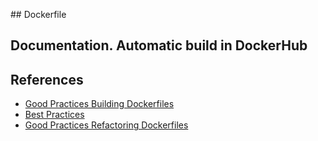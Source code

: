## Dockerfile


## Documentation. Automatic build in DockerHub




## References
* [Good Practices Building Dockerfiles](https://docs.docker.com/develop/develop-images/dockerfile_best-practices/)
* [Best Practices](https://www.docker.com/blog/intro-guide-to-dockerfile-best-practices/)
* [Good Practices Refactoring Dockerfiles](https://www.replicated.com/blog/refactoring-a-dockerfile-for-image-size/)